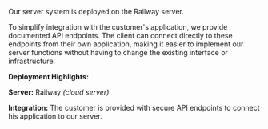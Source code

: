 Our server system is deployed on the Railway server.

To simplify integration with the customer's application, we provide documented API endpoints. The client can connect directly to these endpoints from their own application, making it easier to implement our server functions without having to change the existing interface or infrastructure.

**Deployment Highlights:**

**Server:** Railway _(cloud server)_

**Integration:** The customer is provided with secure API endpoints to connect his application to our server.
